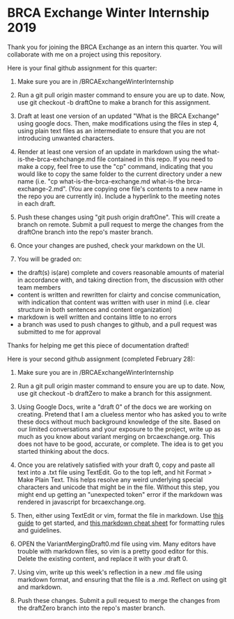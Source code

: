 # BRCA Exchange Winter Internship 2019

Thank you for joining the BRCA Exchange as an intern this quarter. You will collaborate with me on a project using this repository. 

Here is your final github assignment for this quarter:
1. Make sure you are in /BRCAExchangeWinterInternship

2. Run a git pull origin master command to ensure you are up to date. Now, use git checkout -b draftOne to make a branch for this assignment.

3. Draft at least one version of an updated "What is the BRCA Exchange" using google docs. Then, make modifications using the files in step 4, using plain text files as an intermediate to ensure that you are not introducing unwanted characters. 

4. Render at least one version of an update in markdown using the what-is-the-brca-exhchange.md file contained in this repo. If you need to make a copy, feel free to use the "cp" command, indicating that you would like to copy the same folder to the current directory under a new name (i.e. "cp what-is-the-brca-exchange.md what-is-the brca-exchange-2.md". (You are copying one file's contents to a new name in the repo you are currently in). Include a hyperlink to the meeting notes in each draft.

5. Push these changes using "git push origin draftOne". This will create a branch on remote. Submit a pull request to merge the changes from the draftOne branch into the repo's master branch.  

6. Once your changes are pushed, check your markdown on the UI.

7. You will be graded on: 
* the draft(s) is(are) complete and covers reasonable amounts of material in accordance with, and taking direction from, the discussion with other team members 
* content is written and rewritten for clairty and concise communication, with indication that content was written with user in mind (i.e. clear structure in both sentences and content organization)
* markdown is well written and contains little to no errors
* a branch was used to push changes to github, and a pull request was submitted to me for approval

Thanks for helping me get this piece of documentation drafted! 


Here is your second github assignment (completed February 28): 

1. Make sure you are in /BRCAExchangeWinterInternship

2. Run a git pull origin master command to ensure you are up to date. Now, use git checkout -b draftZero to make a branch for this assignment. 

3. Using Google Docs, write a "draft 0" of the docs we are working on creating. Pretend that I am a clueless mentor who has asked you to write these docs without much background knowledge of the site. Based on our limited conversations and your exposure to the project, write up as much as you know about variant merging on brcaexchange.org. This does not have to be good, accurate, or complete. The idea is to get you started thinking about the docs.  

4. Once you are relatively satisfied with your draft 0, copy and paste all text into a .txt file using TextEdit. Go to the top left, and hit Format > Make Plain Text. This helps resolve any weird underlying special characters and unicode that might be in the file. Without this step, you might end up getting an "unexpected token" error if the markdown was rendered in javascript for brcaexchange.org. 

5. Then, either using TextEdit or vim, format the file in markdown. Use [this guide](https://www.markdownguide.org/getting-started) to get started, and [this markdown cheat sheet](https://www.markdownguide.org/cheat-sheet) for formatting rules and guidelines.  


6. OPEN the VariantMergingDraft0.md file using vim. Many editors have trouble with markdown files, so vim is a pretty good editor for this. Delete the existing content, and replace it with your draft 0.

7. Using vim, write up this week's reflection in a new .md file using markdown format, and ensuring that the file is a .md. Reflect on using git and markdown.  

8. Push these changes. Submit a pull request to merge the changes from the draftZero branch into the repo's master branch. 













